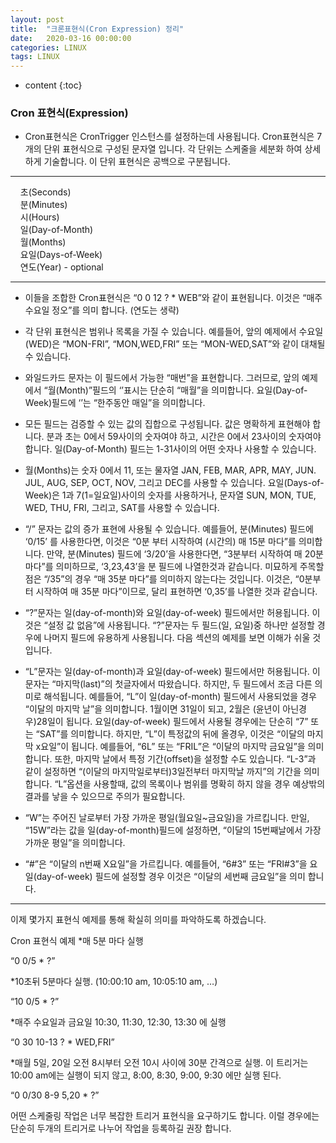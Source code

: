 ```yaml
---
layout: post
title:  "크론표현식(Cron Expression) 정리"
date:   2020-03-16 00:00:00
categories: LINUX
tags: LINUX 
---
```

* content
{:toc}

### Cron 표현식(Expression)
- Cron표현식은 CronTrigger 인스턴스를 설정하는데 사용됩니다. Cron표현식은 7개의 단위 표현식으로 구성된 문자열 입니다. 각 단위는 스케줄을 세분화 하여 상세하게 기술합니다. 이 단위 표현식은 공백으로 구분됩니다.

 <hr>
&nbsp;&nbsp;&nbsp;&nbsp;초(Seconds)<br>
&nbsp;&nbsp;&nbsp;&nbsp;분(Minutes)<br>
&nbsp;&nbsp;&nbsp;&nbsp;시(Hours)<br>
&nbsp;&nbsp;&nbsp;&nbsp;일(Day-of-Month)<br>
&nbsp;&nbsp;&nbsp;&nbsp;월(Months)<br>
&nbsp;&nbsp;&nbsp;&nbsp;요일(Days-of-Week)<br>
&nbsp;&nbsp;&nbsp;&nbsp;연도(Year) - optional
 <hr>

- 이들을 조합한 Cron표현식은 “0 0 12 ? * WEB”와 같이 표현됩니다. 이것은 “매주 수요일 정오”를 의미 합니다. (연도는 생략)

- 각 단위 표현식은 범위나 목록을 가질 수 있습니다. 예를들어, 앞의 예제에서 수요일(WED)은 “MON-FRI”, “MON,WED,FRI” 또는 “MON-WED,SAT”와 같이 대채될 수 있습니다.

- 와일드카드 문자는 이 필드에서 가능한 “매번”을 표현합니다. 그러므로, 앞의 예제에서 “월(Month)”필드의 ‘’표시는 단순히 “매월”을 의미합니다. 요일(Day-of-Week)필드에 ‘’는 “한주동안 매일”을 의미합니다.

- 모든 필드는 검증할 수 있는 값의 집합으로 구성됩니다. 값은 명확하게 표현해야 합니다. 분과 초는 0에서 59사이의 숫자여야 하고, 시간은 0에서 23사이의 숫자여야 합니다. 일(Day-of-Month) 필드는 1-31사이의 어떤 숫자나 사용할 수 있습니다.

- 월(Months)는 숫자 0에서 11, 또는 물자열 JAN, FEB, MAR, APR, MAY, JUN. JUL, AUG, SEP, OCT, NOV, 그리고 DEC를 사용할 수 있습니다. 요일(Days-of-Week)은 1과 7(1=일요일)사이의 숫자를 사용하거나, 문자열 SUN, MON, TUE, WED, THU, FRI, 그리고, SAT를 사용할 수 있습니다.

- “/” 문자는 값의 증가 표현에 사용될 수 있습니다. 예를들어, 분(Minutes) 필드에 ‘0/15’ 를 사용한다면, 이것은 “0분 부터 시작하여 (시간의) 매 15분 마다”를 의미합니다. 만약, 분(Minutes) 필드에 ‘3/20’을 사용한다면, “3분부터 시작하여 매 20분 마다”를 의미하므로, ‘3,23,43’을 분 필드에 나열한것과 같습니다. 미묘하게 주목할 점은 “/35”의 경우 “매 35분 마다”를 의미하지 않는다는 것입니다. 이것은, “0분부터 시작하여 매 35분 마다”이므로, 달리 표현하면 ‘0,35’를 나열한 것과 같습니다.

- “?”문자는 일(day-of-month)와 요일(day-of-week) 필드에서만 허용됩니다. 이것은 “설정 값 없음”에 사용됩니다. “?”문자는 두 필드(일, 요일)중 하나만 설정할 경우에 나머지 필드에 유용하게 사용됩니다. 다음 섹션의 예제를 보면 이해가 쉬울 것입니다.

- “L”문자는 일(day-of-month)과 요일(day-of-week) 필드에서만 허용됩니다. 이 문자는 “마지막(last)”의 첫글자에서 따왔습니다. 하지만, 두 필드에서 조금 다른 의미로 해석됩니다. 예를들어, “L”이 일(day-of-month) 필드에서 사용되었을 경우 “이달의 마지막 날”을 의미합니다. 1월이면 31일이 되고, 2월은 (윤년이 아닌경우)28일이 됩니다. 요일(day-of-week) 필드에서 사용될 경우에는 단순히 “7” 또는 “SAT”를 의미합니다. 하지만, “L”이 특정값의 뒤에 올경우, 이것은 “이달의 마지막 x요일”이 됩니다. 예를들어, “6L” 또는 “FRIL”은 “이달의 마지막 금요일”을 의미합니다. 또한, 마지막 날에서 특정 기간(offset)을 설정할 수도 있습니다. “L-3”과 같이 설정하면 “(이달의 마지막일로부터)3일전부터 마지막날 까지”의 기간을 의미합니다. “L”옵션을 사용할때, 값의 목록이나 범위를 명확히 하지 않을 경우 예상밖의 결과를 낳을 수 있으므로 주의가 필요합니다.

- “W”는 주어진 날로부터 가장 가까운 평일(월요일~금요일)을 가르킵니다. 만일, “15W”라는 값을 일(day-of-month)필드에 설정하면, “이달의 15번째날에서 가장 가까운 평일”을 의미합니다.
- “#”은 “이달의 n번째 X요일”을 가르킵니다. 예를들어, “6#3” 또는 “FRI#3”을 요일(day-of-week) 필드에 설정할 경우 이것은 “이달의 세번째 금요일”을 의미 합니다.

 <hr>
이제 몇가지 표현식 예제를 통해 확실히 의미를 파악하도록 하겠습니다.

Cron 표현식 예제
*매 5분 마다 실행

“0 0/5 * ?”

*10초뒤 5분마다 실행. (10:00:10 am, 10:05:10 am, …)

“10 0/5 * ?”

*매주 수요일과 금요일 10:30, 11:30, 12:30, 13:30 에 실행

“0 30 10-13 ? * WED,FRI”

*매월 5일, 20일 오전 8시부터 오전 10시 사이에 30분 간격으로 실행. 이 트리거는 10:00 am에는 실행이 되지 않고, 8:00, 8:30, 9:00, 9:30 에만 실행 된다.

“0 0/30 8-9 5,20 * ?”

어떤 스케줄링 작업은 너무 복잡한 트리거 표현식을 요구하기도 합니다. 이럴 경우에는 단순히 두개의 트리거로 나누어 작업을 등록하길 권장 합니다.